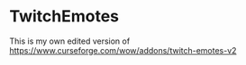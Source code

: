 # TwitchEmotes

This is my own edited version of https://www.curseforge.com/wow/addons/twitch-emotes-v2
